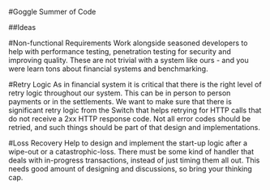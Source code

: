 #Goggle Summer of Code 

##Ideas

#Non-functional Requirements
Work alongside seasoned developers to help with performance testing, penetration testing for security and improving quality.
These are not trivial with a system like ours - and you were learn tons about financial systems and benchmarking.

#Retry Logic
As in financial system it is critical that there is the right level of retry logic throughout our system.  This can be in person to person payments or in the settlements.  We want to make sure that there is significant retry logic from the Switch that helps retrying for HTTP calls that do not receive a 2xx HTTP response code. Not all error codes should be retried, and such things should be part of that design and implementations.

#Loss Recovery
Help to design and implement the start-up logic after a wipe-out or a catastrophic-loss. There must be some kind of handler that deals with in-progress transactions, instead of just timing them all out. This needs good amount of designing and discussions, so bring your thinking cap.

